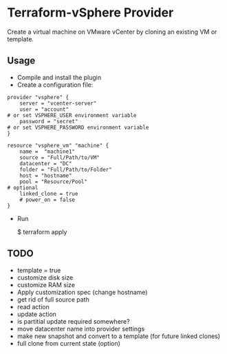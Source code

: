# Terraform-vSphere Provider

Create a virtual machine on VMware vCenter by cloning an existing VM or template.

## Usage

- Compile and install the plugin
- Create a configuration file:
```
provider "vsphere" {
    server = "vcenter-server"
    user = "account"
# or set VSPHERE_USER environment variable
    password = "secret"
# or set VSPHERE_PASSWORD environment variable
}

resource "vsphere_vm" "machine" {
    name =  "machine1"
    source = "Full/Path/to/VM"
    datacenter = "DC"
    folder = "Full/Path/to/Folder"
    host = "hostname"
    pool = "Resource/Pool"
# optional
    linked_clone = true
    # power_on = false
}
```
- Run

    $ terraform apply

## TODO

- template = true
- customize disk size
- customize RAM size
- Apply customization spec (change hostname)
- get rid of full source path
- read action
- update action
- is partitial update required somewhere?
- move datacenter name into provider settings
- make new snapshot and convert to a template (for future linked clones)
- full clone from current state (option)
